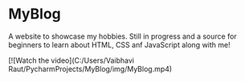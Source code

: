 # MyBlog

A website to showcase my hobbies. Still in progress and a source for beginners to learn about HTML, CSS anf JavaScript along with me!


[![Watch the video](C:/Users/Vaibhavi Raut/PycharmProjects/MyBlog/img/MyBlog.mp4)

